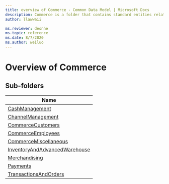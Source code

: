 ```yaml
---
title: overview of Commerce - Common Data Model | Microsoft Docs
description: Commerce is a folder that contains standard entities related to the Common Data Model.
author: llawwaii

ms.reviewer: deonhe
ms.topic: reference
ms.date: 8/7/2020
ms.author: weiluo
---
```


# Overview of Commerce


## Sub-folders

|Name|
|---|
|[CashManagement](CashManagement/overview.md)|
|[ChannelManagement](ChannelManagement/overview.md)|
|[CommerceCustomers](CommerceCustomers/overview.md)|
|[CommerceEmployees](CommerceEmployees/overview.md)|
|[CommerceMiscellaneous](CommerceMiscellaneous/overview.md)|
|[InventoryAndAdvancedWarehouse](InventoryAndAdvancedWarehouse/overview.md)|
|[Merchandising](Merchandising/overview.md)|
|[Payments](Payments/overview.md)|
|[TransactionsAndOrders](TransactionsAndOrders/overview.md)|




